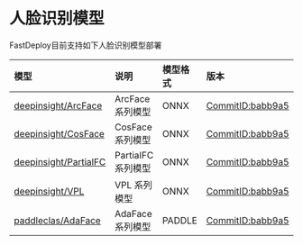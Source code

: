 # 人脸识别模型


FastDeploy目前支持如下人脸识别模型部署

| 模型                                     | 说明             | 模型格式       | 版本                                                                            |
|:---------------------------------------|:---------------|:-----------|:------------------------------------------------------------------------------|
| [deepinsight/ArcFace](./insightface)   | ArcFace 系列模型   | ONNX       | [CommitID:babb9a5](https://github.com/deepinsight/insightface/commit/babb9a5) |
| [deepinsight/CosFace](./insightface)   | CosFace 系列模型   | ONNX       | [CommitID:babb9a5](https://github.com/deepinsight/insightface/commit/babb9a5) |
| [deepinsight/PartialFC](./insightface) | PartialFC 系列模型 | ONNX       | [CommitID:babb9a5](https://github.com/deepinsight/insightface/commit/babb9a5) |
| [deepinsight/VPL](./insightface)       | VPL 系列模型       | ONNX       | [CommitID:babb9a5](https://github.com/deepinsight/insightface/commit/babb9a5) |
| [paddleclas/AdaFace](./adaface)        | AdaFace 系列模型   | PADDLE     | [CommitID:babb9a5](https://github.com/PaddlePaddle/PaddleClas/tree/v2.4.0)    |
